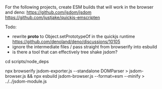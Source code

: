 For the following projects, create ESM builds that will work in the browser and deno:
https://github.com/jsdom/jsdom
https://github.com/justjake/quickjs-emscripten

Todo:
* rewrite __proto__ to Object.setPrototypeOf in the quickjs runtime
https://github.com/denoland/deno/discussions/10105
* ignore the intermediate files / pass straight from browserify into esbuild
* is there a tool that can effectively tree shake jsdom?

cd scripts/node_deps

npx browserify jsdom-exporter.js  --standalone DOMParser > jsdom-browser.js && npx esbuild jsdom-browser.js --format=esm --minify > ../../jsdom-module.js
